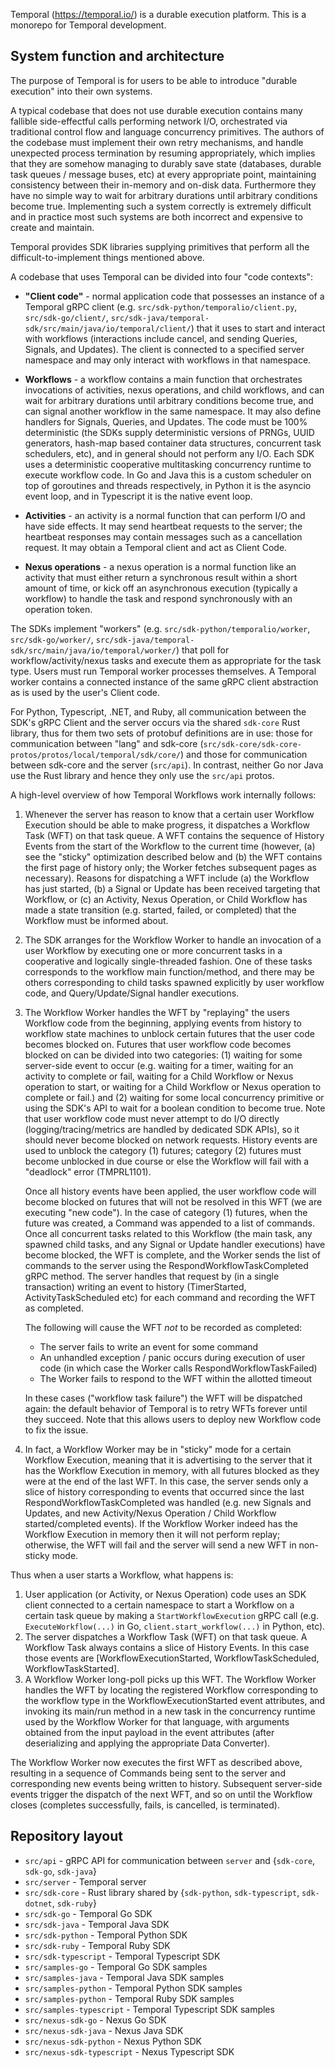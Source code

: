 Temporal (https://temporal.io/) is a durable execution platform.
This is a monorepo for Temporal development.

## System function and architecture

The purpose of Temporal is for users to be able to introduce "durable execution" into their own systems.

A typical codebase that does not use durable execution contains many fallible side-effectful calls performing network I/O, orchestrated via traditional control flow and language concurrency primitives. The authors of the codebase must implement their own retry mechanisms, and handle unexpected process termination by resuming appropriately, which implies that they are somehow managing to durably save state (databases, durable task queues / message buses, etc) at every appropriate point, maintaining consistency between their in-memory and on-disk data. Furthermore they have no simple way to wait for arbitrary durations until arbitrary conditions become true. Implementing such a system correctly is extremely difficult and in practice most such systems are both incorrect and expensive to create and maintain.

Temporal provides SDK libraries supplying primitives that perform all the difficult-to-implement things mentioned above.

A codebase that uses Temporal can be divided into four "code contexts":

-  **"Client code"** - normal application code that possesses an instance of a Temporal gRPC client (e.g. `src/sdk-python/temporalio/client.py`, `src/sdk-go/client/`, `src/sdk-java/temporal-sdk/src/main/java/io/temporal/client/`) that it uses to start and interact with workflows (interactions include cancel, and sending Queries, Signals, and Updates). The client is connected to a specified server namespace and may only interact with workflows in that namespace.

- **Workflows** - a workflow contains a main function that orchestrates invocations of activities, nexus operations, and child workflows, and can wait for arbitrary durations until arbitrary conditions become true, and can signal another workflow in the same namespace. It may also define handlers for Signals, Queries, and Updates. The code must be 100% deterministic (the SDKs supply deterministic versions of PRNGs, UUID generators, hash-map based container data structures, concurrent task schedulers, etc), and in general should not perform any I/O. Each SDK uses a deterministic cooperative multitasking concurrency runtime to execute workflow code. In Go and Java this is a custom scheduler on top of goroutines and threads respectively, in Python it is the asyncio event loop, and in Typescript it is the native event loop.

- **Activities** - an activity is a normal function that can perform I/O and have side effects. It may send heartbeat requests to the server; the heartbeat responses may contain messages such as a cancellation request. It may obtain a Temporal client and act as Client Code.

- **Nexus operations** - a nexus operation is a normal function like an activity that must either return a synchronous result within a short amount of time, or kick off an asynchronous execution (typically a workflow) to handle the task and respond synchronously with an operation token.

The SDKs implement "workers" (e.g. `src/sdk-python/temporalio/worker`, `src/sdk-go/worker/`, `src/sdk-java/temporal-sdk/src/main/java/io/temporal/worker/`) that poll for workflow/activity/nexus tasks and execute them as appropriate for the task type. Users must run Temporal worker processes themselves. A Temporal worker contains a connected instance of the same gRPC client abstraction as is used by the user's Client code.

For Python, Typescript, .NET, and Ruby, all communication between the SDK's gRPC Client and the server occurs via the shared `sdk-core` Rust library, thus for them two sets of protobuf definitions are in use: those for communication between "lang" and sdk-core (`src/sdk-core/sdk-core-protos/protos/local/temporal/sdk/core/`) and those for communication between sdk-core and the server (`src/api`). In contrast, neither Go nor Java use the Rust library and hence they only use the `src/api` protos.


A high-level overview of how Temporal Workflows work internally follows:

1. Whenever the server has reason to know that a certain user Workflow Execution should be able to make progress, it
   dispatches a Workflow Task (WFT) on that task queue. A WFT contains the sequence of History Events from the start of
   the Workflow to the current time (however, (a) see the "sticky" optimization described below and (b) the WFT contains
   the first page of history only; the Worker fetches subsequent pages as necessary). Reasons for dispatching a WFT
   include (a) the Workflow has just started, (b) a Signal or Update has been received targeting that Workflow, or (c)
   an Activity, Nexus Operation, or Child Workflow has made a state transition (e.g. started, failed, or completed) that
   the Workflow must be informed about.

2. The SDK arranges for the Workflow Worker to handle an invocation of a user Workflow by executing one or more
   concurrent tasks in a cooperative and logically single-threaded fashion. One of these tasks    corresponds to the
   workflow main function/method, and there may be others corresponding to child tasks spawned explicitly by user
   workflow code, and Query/Update/Signal handler executions.

3. The Workflow Worker handles the WFT by "replaying" the users Workflow code from the beginning, applying events from
   history to workflow state machines to unblock certain futures that the user code becomes blocked on. Futures that
   user workflow code becomes blocked on can be divided into two categories: (1) waiting for some server-side event to
   occur (e.g. waiting for a timer, waiting for an activity to complete or fail, waiting for a Child Workflow or Nexus
   operation to start, or waiting for a Child Workflow or Nexus operation to complete or fail.) and (2) waiting for some
   local concurrency primitive or using the SDK's API to wait for a boolean condition to become true. Note that user
   workflow code must never attempt to do I/O directly (logging/tracing/metrics are handled by dedicated SDK APIs), so
   it should never become blocked on network requests. History events are used to unblock the category (1) futures;
   category (2) futures must become unblocked in due course  or else the Workflow will fail with a "deadlock" error
   (TMPRL1101).

   Once all history events have been applied, the user workflow code will become blocked on futures that will not be
   resolved in this WFT (we are executing "new code"). In the case of category (1) futures, when the future was created,
   a Command was appended to a list of commands. Once all concurrent tasks related to this Workflow (the main task, any
   spawned child tasks, and any Signal or Update handler executions) have become blocked, the WFT is complete, and the
   Worker sends the list of commands to the server using the RespondWorkflowTaskCompleted gRPC method. The server
   handles that request by (in a single transaction) writing an event to history (TimerStarted, ActivityTaskScheduled
   etc) for each command and recording the WFT as completed.

   The following will cause the WFT *not* to be recorded as completed:
   - The server fails to write an event for some command
   - An unhandled exception / panic occurs during execution of user code (in which case the Worker calls RespondWorkflowTaskFailed)
   - The Worker fails to respond to the WFT within the allotted timeout

   In these cases ("workflow task failure") the WFT will be dispatched again: the default behavior of Temporal is to retry WFTs forever until they
   succeed. Note that this allows users to deploy new Workflow code to fix the issue.

3. In fact, a Workflow Worker may be in "sticky" mode for a certain Workflow Execution, meaning that it is advertising
   to the server that it has the Workflow Execution in memory, with all futures blocked as they were at the end of the
   last WFT. In this case, the server sends only a slice of history corresponding to events that occurred since the last
   RespondWorkflowTaskCompleted was handled (e.g. new Signals and Updates, and new Activity/Nexus Operation / Child
   Workflow started/completed events). If the Workflow Worker indeed has the Workflow Execution in memory then it will
   not perform replay; otherwise, the WFT will fail and the server will send a new WFT in non-sticky mode.

Thus when a user starts a Workflow, what happens is:

1. User application (or Activity, or Nexus Operation) code uses an SDK client connected to a certain namespace to start
   a Workflow on a certain task queue by making a `StartWorkflowExecution` gRPC call (e.g. `ExecuteWorkflow(...)` in Go,
   `client.start_workflow(...)` in Python, etc).
2. The server dispatches a Workflow Task (WFT) on that task queue. A Workflow Task always contains a slice of History
   Events. In this case those events are [WorkflowExecutionStarted, WorkflowTaskScheduled, WorkflowTaskStarted].
3. A Workflow Worker long-poll picks up this WFT. The Workflow Worker handles the WFT by locating the registered
   Workflow corresponding to the workflow type in the WorkflowExecutionStarted event attributes, and invoking its
   main/run method in a new task in the concurrency runtime used by the Workflow Worker for that language, with arguments obtained from the input payload in
   the event attributes (after deserializing and applying the appropriate Data Converter).

The Workflow Worker now executes the first WFT as described above, resulting in a sequence of Commands being sent to the
server and corresponding new events being written to history. Subsequent server-side events trigger the dispatch of the
next WFT, and so on until the Workflow closes (completes successfully, fails, is cancelled, is terminated).


## Repository layout
- `src/api` - gRPC API for communication between `server` and {`sdk-core`, `sdk-go`, `sdk-java`}
- `src/server` - Temporal server
- `src/sdk-core` - Rust library shared by {`sdk-python`, `sdk-typescript`, `sdk-dotnet`, `sdk-ruby`}
- `src/sdk-go` - Temporal Go SDK
- `src/sdk-java` - Temporal Java SDK
- `src/sdk-python` - Temporal Python SDK
- `src/sdk-ruby` - Temporal Ruby SDK
- `src/sdk-typescript` - Temporal Typescript SDK
- `src/samples-go` - Temporal Go SDK samples
- `src/samples-java` - Temporal Java SDK samples
- `src/samples-python` - Temporal Python SDK samples
- `src/samples-python` - Temporal Ruby SDK samples
- `src/samples-typescript` - Temporal Typescript SDK samples
- `src/nexus-sdk-go` - Nexus Go SDK
- `src/nexus-sdk-java` - Nexus Java SDK
- `src/nexus-sdk-python` - Nexus Python SDK
- `src/nexus-sdk-typescript` - Nexus Typescript SDK


